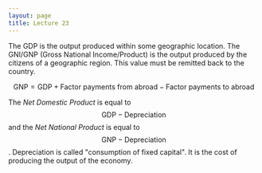 ```yaml
---
layout: page
title: Lecture 23
---
```


<script type="text/javascript" async src="https://cdnjs.cloudflare.com/ajax/libs/mathjax/2.7.5/latest.js?config=TeX-MML-AM_CHTML" async></script>


The GDP is the output produced within some geographic location. The GNI/GNP (Gross National Income/Product) is the output produced by the citizens of a geographic region. This value must be remitted back to the country. 

$$\text{GNP} = \text{GDP} + \text{Factor payments from abroad} - \text{Factor payments to abroad}$$

The _Net Domestic Product_ is equal to $$\text{GDP}-\text{Depreciation}$$ and the _Net National Product_ is equal to $$\text{GNP}-\text{Depreciation}$$. Depreciation is called "consumption of fixed capital". It is the cost of producing the output of the economy.